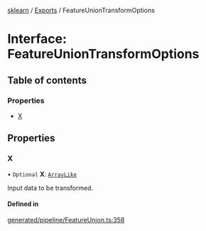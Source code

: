 [sklearn](../readme.md) / [Exports](../modules.md) / FeatureUnionTransformOptions

# Interface: FeatureUnionTransformOptions

## Table of contents

### Properties

- [X](FeatureUnionTransformOptions.md#x)

## Properties

### X

• `Optional` **X**: [`ArrayLike`](../modules.md#arraylike)

Input data to be transformed.

#### Defined in

[generated/pipeline/FeatureUnion.ts:358](https://github.com/transitive-bullshit/scikit-learn-ts/blob/367336a/packages/sklearn/src/generated/pipeline/FeatureUnion.ts#L358)
